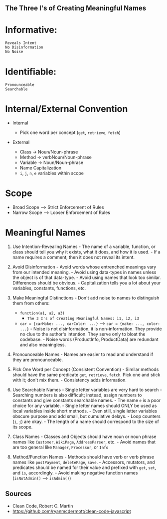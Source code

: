 ## The Three I's of Creating Meaningful Names ##

# Informative:
    Reveals Intent
    No Disinformation
    No Noise

# Identifiable:
    Pronounceable
    Searchable

# Internal/External Convention
  - Internal
    - Pick one word per concept (`get`, `retrieve`, `fetch`)

  - External
    - Class -> Noun/Noun-phrase
    - Method -> verbNoun/Noun-phrase
    - Variable -> Noun/Noun-phrase
    - Name Capitalization
    - `i`, `j`, `n`, `e` variables within scope

# Scope
  - Broad Scope --> Strict Enforcement of Rules
  - Narrow Scope --> Looser Enforcement of Rules



# Meaningful Names
  1. Use Intention-Revealing Names
    - The name of a variable, function, or class should tell you why it exists, what it does, and how it is used.
    - If a name requires a comment, then it does not reveal its intent.

  2. Avoid Disinformation
    - Avoid words whose entrenched meanings vary from our intended meaning.
    - Avoid using data-types in names unless the object is of that data-type.
    - Avoid using names that look too similar. Differences should be obvious.
    <!-- - Spelling concepts similarly is *information*; using inconsistent spelling is *disinformation*. -->
    - Capitalization tells you a lot about your variables, constants, functions, etc.

  3. Make Meaningful Distinctions
    - Don't add noise to names to distinguish them from others:
        - `function(a1, a2, a3)`
            - `The 3 I's of Creating Meaningful Names: i1, i2, i3`
        - `car = {carMake: ..., carColor: ...}` --> `car = {make: ..., color: ...}`
    - Noise is not disinformation, it is non-information. They provide no clue to the author's intention. They serve only to bloat the codebase.
    - Noise words (ProductInfo, ProductData) are redundant and also meaningless.

  4. Pronounceable Names
    - Names are easier to read and understand if they are pronounceable.

  5. Pick One Word per Concept (Consistent Convention)
    - Similar methods should have the same predicate `get`, `retrieve`, `fetch`. Pick one and stick with it; don't mix them.
    - Consistency adds information.

  6. Use Searchable Names
    - Single letter variables are very hard to search
    - Searching numbers is also difficult; instead, assign numbers to constants and give constants searchable names.
    - The name `e` is a poor choice for any variable.
    - Single letter names should ONLY be used as local variables inside short methods.
    - Even still, single letter variables obscure purpose and add small, but cumulative delays.
    - Loop counters (`i`, `j`) are okay.
    - The length of a name should correspond to the size of its scope.

  7. Class Names
    - Classes and Objects should have noun or noun phrase names like `Customer`, `WikiPage`, `AddressParser`, etc.
    - Avoid names that are too general like `Manager`, `Processor`, or `Info`

  8. Method/Function Names
    - Methods should have verb or verb phrase names like `postPayment`, `deletePage`, `save`.
    - Accessors, mutators, and predicates should be named for their value and prefixed with `get`, `set`, and `is`, accordingly.
    - Avoid making negative function names (`isNotAdmin()` --> `isAdmin()`)


## Sources
  - Clean Code, Robert C. Martin
  - https://github.com/ryanmcdermott/clean-code-javascript
